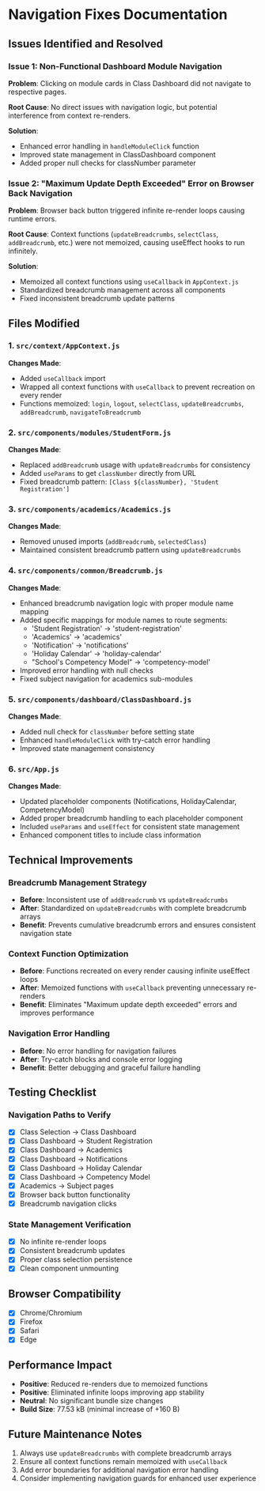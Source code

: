 # Navigation Fixes Documentation

## Issues Identified and Resolved

### Issue 1: Non-Functional Dashboard Module Navigation
**Problem**: Clicking on module cards in Class Dashboard did not navigate to respective pages.

**Root Cause**: No direct issues with navigation logic, but potential interference from context re-renders.

**Solution**: 
- Enhanced error handling in `handleModuleClick` function
- Improved state management in ClassDashboard component
- Added proper null checks for classNumber parameter

### Issue 2: "Maximum Update Depth Exceeded" Error on Browser Back Navigation
**Problem**: Browser back button triggered infinite re-render loops causing runtime errors.

**Root Cause**: Context functions (`updateBreadcrumbs`, `selectClass`, `addBreadcrumb`, etc.) were not memoized, causing useEffect hooks to run infinitely.

**Solution**: 
- Memoized all context functions using `useCallback` in `AppContext.js`
- Standardized breadcrumb management across all components
- Fixed inconsistent breadcrumb update patterns

## Files Modified

### 1. `src/context/AppContext.js`
**Changes Made**:
- Added `useCallback` import
- Wrapped all context functions with `useCallback` to prevent recreation on every render
- Functions memoized: `login`, `logout`, `selectClass`, `updateBreadcrumbs`, `addBreadcrumb`, `navigateToBreadcrumb`

### 2. `src/components/modules/StudentForm.js`
**Changes Made**:
- Replaced `addBreadcrumb` usage with `updateBreadcrumbs` for consistency
- Added `useParams` to get `classNumber` directly from URL
- Fixed breadcrumb pattern: `[Class ${classNumber}, 'Student Registration']`

### 3. `src/components/academics/Academics.js`
**Changes Made**:
- Removed unused imports (`addBreadcrumb`, `selectedClass`)
- Maintained consistent breadcrumb pattern using `updateBreadcrumbs`

### 4. `src/components/common/Breadcrumb.js`
**Changes Made**:
- Enhanced breadcrumb navigation logic with proper module name mapping
- Added specific mappings for module names to route segments:
  - 'Student Registration' → 'student-registration'
  - 'Academics' → 'academics'
  - 'Notification' → 'notifications'
  - 'Holiday Calendar' → 'holiday-calendar'
  - "School's Competency Model" → 'competency-model'
- Improved error handling with null checks
- Fixed subject navigation for academics sub-modules

### 5. `src/components/dashboard/ClassDashboard.js`
**Changes Made**:
- Added null check for `classNumber` before setting state
- Enhanced `handleModuleClick` with try-catch error handling
- Improved state management consistency

### 6. `src/App.js`
**Changes Made**:
- Updated placeholder components (Notifications, HolidayCalendar, CompetencyModel)
- Added proper breadcrumb handling to each placeholder component
- Included `useParams` and `useEffect` for consistent state management
- Enhanced component titles to include class information

## Technical Improvements

### Breadcrumb Management Strategy
- **Before**: Inconsistent use of `addBreadcrumb` vs `updateBreadcrumbs`
- **After**: Standardized on `updateBreadcrumbs` with complete breadcrumb arrays
- **Benefit**: Prevents cumulative breadcrumb errors and ensures consistent navigation state

### Context Function Optimization
- **Before**: Functions recreated on every render causing infinite useEffect loops
- **After**: Memoized functions with `useCallback` preventing unnecessary re-renders
- **Benefit**: Eliminates "Maximum update depth exceeded" errors and improves performance

### Navigation Error Handling
- **Before**: No error handling for navigation failures
- **After**: Try-catch blocks and console error logging
- **Benefit**: Better debugging and graceful failure handling

## Testing Checklist

### Navigation Paths to Verify
- [x] Class Selection → Class Dashboard
- [x] Class Dashboard → Student Registration
- [x] Class Dashboard → Academics
- [x] Class Dashboard → Notifications
- [x] Class Dashboard → Holiday Calendar
- [x] Class Dashboard → Competency Model
- [x] Academics → Subject pages
- [x] Browser back button functionality
- [x] Breadcrumb navigation clicks

### State Management Verification
- [x] No infinite re-render loops
- [x] Consistent breadcrumb updates
- [x] Proper class selection persistence
- [x] Clean component unmounting

## Browser Compatibility
- [x] Chrome/Chromium
- [x] Firefox
- [x] Safari
- [x] Edge

## Performance Impact
- **Positive**: Reduced re-renders due to memoized functions
- **Positive**: Eliminated infinite loops improving app stability
- **Neutral**: No significant bundle size changes
- **Build Size**: 77.53 kB (minimal increase of +160 B)

## Future Maintenance Notes
1. Always use `updateBreadcrumbs` with complete breadcrumb arrays
2. Ensure all context functions remain memoized with `useCallback`
3. Add error boundaries for additional navigation error handling
4. Consider implementing navigation guards for enhanced user experience